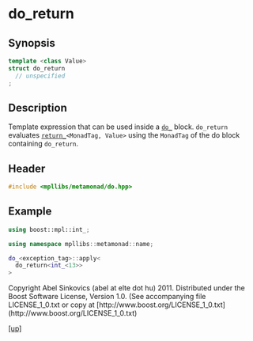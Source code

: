 # do_return

## Synopsis

```cpp
template <class Value>
struct do_return
  // unspecified
;
```

## Description

Template expression that can be used inside a [`do_`](do_.html) block.
`do_return` evaluates [`return_`](return_.html)`<MonadTag, Value>` using the
`MonadTag` of the do block containing `do_return`.

## Header

```cpp
#include <mpllibs/metamonad/do.hpp>
```

## Example

```cpp
using boost::mpl::int_;

using namespace mpllibs::metamonad::name;

do_<exception_tag>::apply<
  do_return<int_<13>>
>
```

<p class="copyright">
Copyright Abel Sinkovics (abel at elte dot hu) 2011.
Distributed under the Boost Software License, Version 1.0.
(See accompanying file LICENSE_1_0.txt or copy at
[http://www.boost.org/LICENSE_1_0.txt](http://www.boost.org/LICENSE_1_0.txt)
</p>

[[up]](reference.html)



